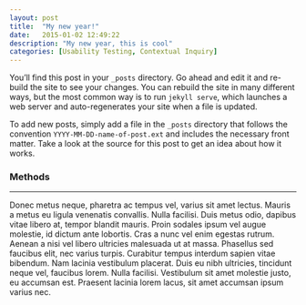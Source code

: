```yaml
---
layout: post
title:  "My new year!"
date:   2015-01-02 12:49:22
description: "My new year, this is cool"
categories: [Usability Testing, Contextual Inquiry]
---
```



You’ll find this post in your `_posts` directory. Go ahead and edit it and re-build the site to see your changes. You can rebuild the site in many different ways, but the most common way is to run `jekyll serve`, which launches a web server and auto-regenerates your site when a file is updated.

To add new posts, simply add a file in the `_posts` directory that follows the convention `YYYY-MM-DD-name-of-post.ext` and includes the necessary front matter. Take a look at the source for this post to get an idea about how it works.

### Methods

***

Donec metus neque, pharetra ac tempus vel, varius sit amet lectus. Mauris a metus eu ligula venenatis convallis. Nulla facilisi. Duis metus odio, dapibus vitae libero at, tempor blandit mauris. Proin sodales ipsum vel augue molestie, id dictum ante lobortis. Cras a nunc vel enim egestas rutrum. Aenean a nisi vel libero ultricies malesuada ut at massa. Phasellus sed faucibus elit, nec varius turpis. Curabitur tempus interdum sapien vitae bibendum. Nam lacinia vestibulum placerat. Duis eu nibh ultricies, tincidunt neque vel, faucibus lorem. Nulla facilisi. Vestibulum sit amet molestie justo, eu accumsan est. Praesent lacinia lorem lacus, sit amet accumsan ipsum varius nec.
